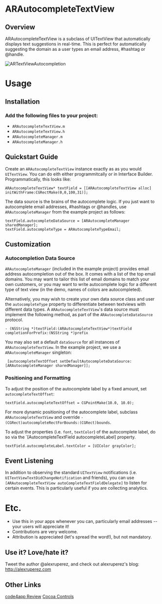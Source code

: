 
# ARAutocompleteTextView


## Overview

ARAutocompleteTextView is a subclass of UITextView that automatically displays text suggestions in real-time.  This is perfect for automatically suggesting the domain as a user types an email address, #hashtag or @handle.

<img src="https://raw.github.com/alexruperez/ARAutocompleteTextView/master/ARTextViewAutocompletion.png" alt="ARTextViewAutocompletion" title="ARAutocompleteTextView" style="display:block; margin: 10px auto 30px auto; align:center">

# Usage

## Installation

### Add the following files to your project:
* `ARAutocompleteTextView.m`
* `ARAutocompleteTextView.h`
* `ARAutocompleteManager.m`
* `ARAutocompleteManager.h`

## Quickstart Guide

Create an `ARAutocompleteTextView` instance exactly as as you would `UITextView`.  You can do eith either programmitcally or in Interface Builder.  Programmatically, this looks like:

    ARAutocompleteTextView* textField = [[ARAutocompleteTextView alloc] initWithFrame:CGRectMake(0,0,100,31)];

The data source is the brains of the autocomplete logic.  If you just want to autocomplete email addresses, #hashtags or @handles, use `ARAutocompleteManager` from the example project as follows:

    textField.autocompleteDataSource = [ARAutocompleteManager sharedManager];
    textField.autocompleteType = ARAutocompleteTypeEmail;

## Customization

### Autocompletion Data Source

`ARAutocompleteManager` (included in the example project) provides email address autocompletion out of the box.  It comes with a list of the top email domains.  You may want to tailor this list of email domains to match your own customers, or you may want to write autocomplete logic for a different type of text view (in the demo, names of colors are autocompleted).

Alternatively, you may wish to create your own data source class and user the `autocompleteType` property to differentiate between textviews with different data types.  A `ARAutocompleteTextView`'s data source must implement the following method, as part of the `ARAutocompleteDataSource` protocol.

    - (NSString *)textField:(ARAutocompleteTextView*)textField completionForPrefix:(NSString *)prefix

You may also set a default `dataSource` for all instances of `ARAutocompleteTextView`.  In the example project, we use a `ARAutocompleteManager` singleton:

     [autocompleteTextOffset setDefaultAutocompleteDataSource:[ARAutocompleteManager sharedManager]];

### Positioning and Formatting

To adjust the position of the autocomplete label by a fixed amount, set `autocompleteTextOffset`:

    textField.autocompleteTextOffset = CGPointMake(10.0, 10.0);

For more dynamic positioning of the autocomplete label, subclass `ARAutocompleteTextView` and override `- (CGRect)autocompleteRectForBounds:(CGRect)bounds`.

To adjust the properties (i.e. `font`, `textColor`) of the autocomplete label, do so via the `[AutocompleteTextField autocompleteLabel] property.

    textField.autocompleteLabel.textColor = [UIColor grayColor];

## Event Listening

In addition to observing the standard `UITextView` notifications (i.e. `UITextViewTextDidChangeNotification` and friends), you can use `[ARAutocompleteTextView autoCompleteTextFieldDelegate]` to listen for certain events.  This is particularly useful if you are collecting analytics.

# Etc.

* Use this in your apps whenever you can, particularly email addresses -- your users will appreciate it!
* Contributions are very welcome.
* Attribution is appreciated (let's spread the word!), but not mandatory.

## Use it? Love/hate it?

Tweet the author @alexruperez, and check out alexruperez's blog: http://alexruperez.com

## Other Links

[code4app Review](http://code4app.net/ios/ARAutocompleteTextView/528d8d86cb7e8464178b4e35)
[Cocoa Controls](http://cocoacontrols.com/controls/arautocompletetextview)
